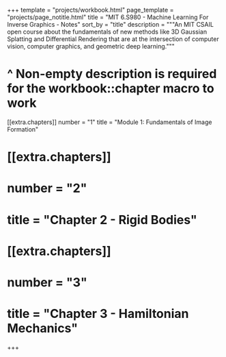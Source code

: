 +++
template = "projects/workbook.html"
page_template = "projects/page_notitle.html"
title = "MIT 6.S980 - Machine Learning For Inverse Graphics - Notes"
sort_by = "title"
description = """An MIT CSAIL open course about the fundamentals of new methods like 3D Gaussian Splatting and Differential Rendering that are at the intersection of computer vision, computer graphics, and geometric deep learning."""
# ^ Non-empty description is required for the workbook::chapter macro to work

[[extra.chapters]]
number = "1"
title = "Module 1: Fundamentals of Image Formation"

# [[extra.chapters]]
# number = "2"
# title = "Chapter 2 - Rigid Bodies"

# [[extra.chapters]]
# number = "3"
# title = "Chapter 3 - Hamiltonian Mechanics"
+++
